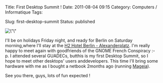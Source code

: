 Title: First Desktop Summit !
Date: 2011-08-04 09:15
Category: Computers / Informatique
Tags:

Slug: first-desktop-summit
Status: published

![\\"\\"](\%22https://www.desktopsummit.org/sites/www.desktopsummit.org/files/DS2011banner.png\%22)

I'll be on holidays Friday night, and ready for Berlin on Saturday morning,where I'll stay at the [H2 Hotel Berlin - Alexanderplatz](\%22http://maps.google.fr/maps?q=H2+alexanderplatz+hotel+berlin&hl=fr&ll=52.541911,13.423233&spn=0.097302,0.264187&fb=1&gl=fr&cid=0,0,1377265534286529175&z=13\%22). I'm really happy to meet again with goodfriends of the GNOME French Conspiracy :-p. I attended several GUADECs, butthis is my first Desktop Summit, so I hope to meet other desktops' users anddevelopers. This time I'll bring some hardware with me as I bought a netbook 2months ago (running [Mageia](\%22http://www.mageia.org/\%22)).

See you there, guys, lots of fun expected !
